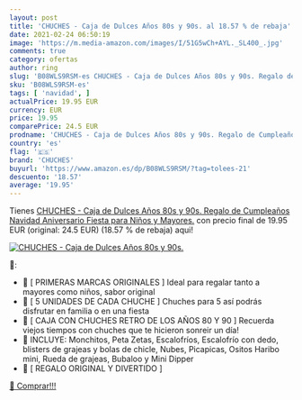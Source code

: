 ```yaml
---
layout: post
title: 'CHUCHES - Caja de Dulces Años 80s y 90s. al 18.57 % de rebaja'
date: 2021-02-24 06:50:19
image: 'https://m.media-amazon.com/images/I/51G5wCh+AYL._SL400_.jpg'
comments: true
category: ofertas
author: ring
slug: 'B08WLS9RSM-es CHUCHES - Caja de Dulces Años 80s y 90s. Regalo de...'
sku: 'B08WLS9RSM-es'
tags: [ 'navidad', ]
actualPrice: 19.95 EUR
currency: EUR
price: 19.95
comparePrice: 24.5 EUR
prodname: 'CHUCHES - Caja de Dulces Años 80s y 90s. Regalo de Cumpleaños  Navidad  Aniversario  Fiesta para Niños y Mayores.'
country: 'es'
flag: '🇪🇸'
brand: 'CHUCHES'
buyurl: 'https://www.amazon.es/dp/B08WLS9RSM/?tag=tolees-21'
descuento: '18.57'
average: '19.95'
---
```


Tienes [CHUCHES - Caja de Dulces Años 80s y 90s. Regalo de Cumpleaños  Navidad  Aniversario  Fiesta para Niños y Mayores.](https://www.amazon.es/dp/B08WLS9RSM/?tag=tolees-21) con precio final de  19.95 EUR (original: 24.5 EUR) (18.57 %  de rebaja) aqui!

[![CHUCHES - Caja de Dulces Años 80s y 90s.](https://m.media-amazon.com/images/I/51G5wCh+AYL._SL400_.jpg)](https://www.amazon.es/dp/B08WLS9RSM/?tag=tolees-21)

🔎:

- 🍭 [ PRIMERAS MARCAS ORIGINALES ] Ideal para regalar tanto a mayores como niños, sabor original
- 🍭 [ 5 UNIDADES DE CADA CHUCHE ] Chuches para 5 así podrás disfrutar en familia o en una fiesta
- 🍭 [ CAJA CON CHUCHES RETRO DE LOS AÑOS 80 Y 90 ] Recuerda viejos tiempos con chuches que te hicieron sonreir un día!
- 🎁 INCLUYE: Monchitos, Peta Zetas, Escalofríos, Escalofrío con dedo, blisters de grajeas y bolas de chicle, Nubes, Picapicas, Ositos Haribo mini, Rueda de grajeas, Bubaloo y Mini Dipper
- 🎁 [ REGALO ORIGINAL Y DIVERTIDO ]

[🛒 Comprar!!!](https://www.amazon.es/dp/B08WLS9RSM/?tag=tolees-21)
